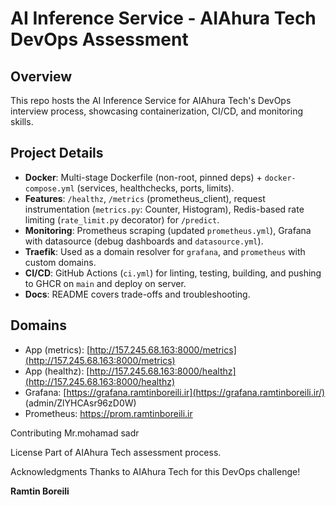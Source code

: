 # AI Inference Service - AIAhura Tech DevOps Assessment

## Overview
This repo hosts the AI Inference Service for AIAhura Tech's DevOps interview process, showcasing containerization, CI/CD, and monitoring skills.

## Project Details

- **Docker**: Multi-stage Dockerfile (non-root, pinned deps) + `docker-compose.yml` (services, healthchecks, ports, limits).
- **Features**: `/healthz`, `/metrics` (prometheus_client), request instrumentation (`metrics.py`: Counter, Histogram), Redis-based rate limiting (`rate_limit.py` decorator) for `/predict`.
- **Monitoring**: Prometheus scraping (updated `prometheus.yml`), Grafana with datasource (debug dashboards and `datasource.yml`).
- **Traefik**: Used as a domain resolver for  `grafana`, and `prometheus` with custom domains.
- **CI/CD**: GitHub Actions (`ci.yml`) for linting, testing, building, and pushing to GHCR on `main` and deploy on server.
- **Docs**: README covers trade-offs and troubleshooting.

## Domains
- App (metrics): [http://157.245.68.163:8000/metrics](http://157.245.68.163:8000/metrics)
- App (healthz): [http://157.245.68.163:8000/healthz](http://157.245.68.163:8000/healthz)
- Grafana: [https://grafana.ramtinboreili.ir](https://grafana.ramtinboreili.ir/) (admin/ZlYHCAsr96zD0W)
- Prometheus: [https://prom.ramtinboreili.ir ](https://prom.ramtinboreili.ir/)

Contributing
Mr.mohamad sadr

License
Part of AIAhura Tech assessment process.

Acknowledgments
Thanks to AIAhura Tech for this DevOps challenge!

**Ramtin Boreili**
